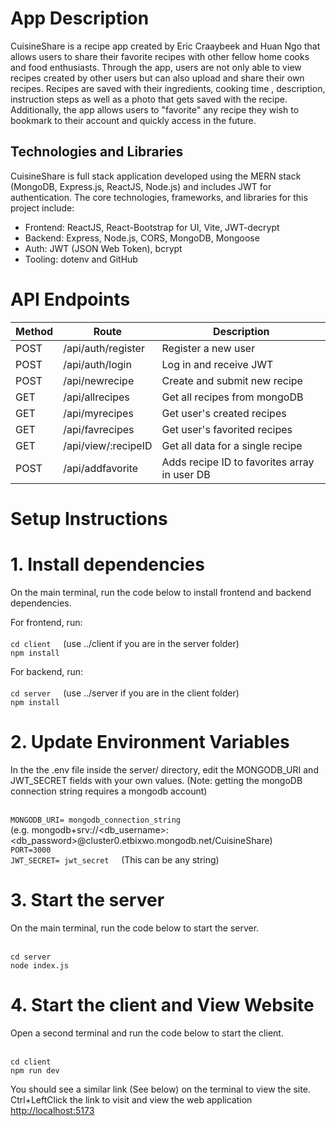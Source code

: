 # App Description
CuisineShare is a recipe app created by Eric Craaybeek and Huan Ngo that allows users to share their favorite recipes with other fellow home cooks and food enthusiasts. 
Through the app, users are not only able to view recipes created by other users but can also upload and share their own recipes. 
Recipes are saved with their ingredients, cooking time , description, instruction steps as well as a photo that gets saved with the recipe.
Additionally, the app allows users to "favorite" any recipe they wish to bookmark to their account and quickly access in the future.


## Technologies and Libraries

CuisineShare is full stack application developed using the MERN stack (MongoDB, Express.js, ReactJS, Node.js) and includes JWT for authentication. The core technologies, frameworks, and libraries for this project include:

- Frontend: ReactJS, React-Bootstrap for UI, Vite, JWT-decrypt
- Backend: Express, Node.js, CORS, MongoDB, Mongoose
- Auth: JWT (JSON Web Token), bcrypt
- Tooling: dotenv and GitHub

# API Endpoints

| Method | Route                    | Description                                   |
|--------|--------------------------|-----------------------------------------------|           
| POST   | /api/auth/register       | Register a new user                           |
| POST   | /api/auth/login          | Log in and receive JWT                        |
| POST   | /api/newrecipe           | Create and submit new recipe                  |
| GET    | /api/allrecipes          | Get all recipes from mongoDB                  |
| GET    | /api/myrecipes           | Get user's created recipes                    |
| GET    | /api/favrecipes          | Get user's favorited recipes                  |
| GET    | /api/view/:recipeID      | Get all data for a single recipe              |
| POST   | /api/addfavorite         | Adds recipe ID to favorites array in user DB  |


# Setup Instructions

# 1. Install dependencies

On the main terminal, run the code below to install frontend and backend dependencies.

For frontend, run:  
<br>`cd client` &nbsp; &nbsp; (use ../client if you are in the server folder)
<br>`npm install`


For backend, run:   
<br>`cd server` &nbsp; &nbsp; (use ../server if you are in the client folder)
<br>`npm install`

# 2. Update Environment Variables

In the the .env file inside the server/ directory, edit the MONGODB_URI and JWT_SECRET fields with your own values. (Note: getting the mongoDB connection string requires a mongodb account)

<br>`MONGODB_URI= mongodb_connection_string`
<br>(e.g. mongodb+srv://<db_username>:<db_password>@cluster0.etbixwo.mongodb.net/CuisineShare)
<br>`PORT=3000`
<br>`JWT_SECRET= jwt_secret` &nbsp; &nbsp; (This can be any string)


# 3. Start the server

On the main terminal, run the code below to start the server.

<br>`cd server`
<br>`node index.js`


# 4. Start the client and View Website

Open a second terminal and run the code below to start the client.

<br>`cd client`
<br>`npm run dev`

You should see a similar link (See below) on the terminal to view the site. Ctrl+LeftClick the link to visit and view the web application
[http://localhost:5173](http://localhost:5173)

